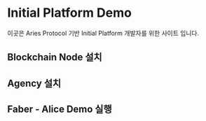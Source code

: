 # Initial Platform Demo
이곳은 Aries Protocol 기반 Initial Platform 개발자를 위한 사이트 입니다. 

## Blockchain Node 설치

## Agency 설치

## Faber - Alice Demo 실행